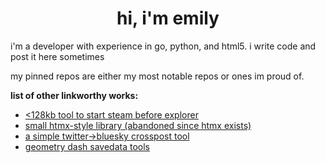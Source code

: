 <h1 align="center">
  <span>hi, i'm emily</span>
</h1>

i'm a developer with experience in go, python, and html5. i write code and post it here sometimes

<!-- "current projects" my ass :trolley:
**current projects:** i get bored sometimes, so i hop between projects. here's the ones currently in my cycle
 - voicetraining_toolbox, a webapp that provides the tools you need to voice train
 - steamwebapi-ts, an implementation of valve's web api in typescript.
-->

my pinned repos are either my most notable repos or ones im proud of.

**list of other linkworthy works:**

- [<128kb tool to start steam before explorer](https://github.com/overestimate/tiny-steam-big-picture-launcher)
- [small htmx-style library (abandoned since htmx exists)](https://github.com/overestimate/fetchy-loader)
- [a simple twitter->bluesky crosspost tool](https://github.com/overestimate/twitter-to-bluesky)
- [geometry dash savedata tools](https://github.com/overestimate/gd-save-tools)
